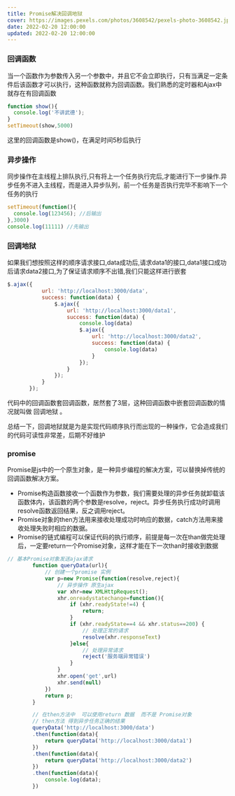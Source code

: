 ```yaml
---
title: Promise解决回调地狱
cover: https://images.pexels.com/photos/3608542/pexels-photo-3608542.jpeg
date: 2022-02-20 12:00:00
updated: 2022-02-20 12:00:00
---
```

### 回调函数
当一个函数作为参数传入另一个参数中，并且它不会立即执行，只有当满足一定条件后该函数才可以执行，这种函数就称为回调函数。我们熟悉的定时器和Ajax中就存在有回调函数

```javascript
function show(){
  console.log('不讲武德');
}
setTimeout(show,5000)
```
这里的回调函数是show()，在满足时间5秒后执行
### 异步操作
同步操作在主线程上排队执行,只有将上一个任务执行完后,才能进行下一步操作.异步任务不进入主线程，而是进入异步队列，前一个任务是否执行完毕不影响下一个任务的执行
```javascript
setTimeout(function(){
  console.log(123456); //后输出
},3000)
console.log(11111) //先输出
```
### 回调地狱
如果我们想按照这样的顺序请求接口,data成功后,请求data1的接口,data1接口成功后请求data2接口,为了保证请求顺序不出错,我们只能这样进行嵌套
```javascript
$.ajax({
           url: 'http://localhost:3000/data',
           success: function(data) {
               $.ajax({
                   url: 'http://localhost:3000/data1',
                   success: function(data) {
                       console.log(data)
                       $.ajax({
                           url: 'http://localhost:3000/data2',
                           success: function(data) {
                               console.log(data)
                           }
                       });
                   }
               });
           }
       });
```
代码中的回调函数套回调函数，居然套了3层，这种回调函数中嵌套回调函数的情况就叫做 回调地狱 。

总结一下，回调地狱就是为是实现代码顺序执行而出现的一种操作，它会造成我们的代码可读性非常差，后期不好维护
### promise
Promise是js中的一个原生对象，是一种异步编程的解决方案，可以替换掉传统的回调函数解决方案。

* Promise构造函数接收一个函数作为参数，我们需要处理的异步任务就卸载该函数体内，该函数的两个参数是resolve，reject。异步任务执行成功时调用resolve函数返回结果，反之调用reject。
* Promise对象的then方法用来接收处理成功时响应的数据，catch方法用来接收处理失败时相应的数据。
* Promise的链式编程可以保证代码的执行顺序，前提是每一次在than做完处理后，一定要return一个Promise对象，这样才能在下一次than时接收到数据
```javascript
// 基本Promise对象发送ajax请求
        function queryData(url){
            // 创建一个promise 实例
            var p=new Promise(function(resolve,reject){
                // 异步操作 原生ajax
                var xhr=new XMLHttpRequest();
                xhr.onreadystatechange=function(){
                    if (xhr.readyState!=4) {
                        return;
                    }
                    if (xhr.readyState==4 && xhr.status==200) {
                        // 处理正常的请求
                        resolve(xhr.responseText)
                    }else{
                        // 处理异常请求
                        reject('服务端异常错误')
                    }
                }
                xhr.open('get',url)
                xhr.send(null)
            })
            return p;
        }

        // 在then方法中  可以使用return 数据  而不是 Promise对象
        // then方法 得到异步任务正确的结果
        queryData('http://localhost:3000/data')
        .then(function(data){
            return queryData('http://localhost:3000/data1')
        })
        .then(function(data){
            return queryData('http://localhost:3000/data2')
        })
        .then(function(data){
            console.log(data);
        })
```